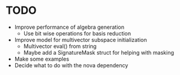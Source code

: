 # TODO
- Improve performance of algebra generation
    - Use bit wise operations for basis reduction
- Improve model for multivector subspace initialization
    - Multivector eval() from string
    - Maybe add a SignatureMask struct for helping with masking
- Make some examples
- Decide what to do with the nova dependency